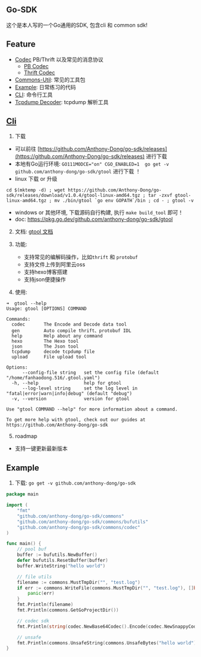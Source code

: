 ## Go-SDK

这个是本人写的一个Go通用的SDK, 包含cli 和 common sdk!

## Feature
- [Codec](./commons/codec) PB/Thrift 以及常见的消息协议
  - [PB Codec](./commons/codec/pb_codec)
  - [Thrift Codec](./commons/codec/thrift_codec)
- [Commons-Util](./commons): 常见的工具包
- [Example](./example): 日常练习的代码
- [CLI](./gtool): 命令行工具
- [Tcpdump Decoder](./gtool/tcpdump): tcpdump 解析工具

## [Cli](./gtool)

1. 下载

- 可以前往 [https://github.com/Anthony-Dong/go-sdk/releases](https://github.com/Anthony-Dong/go-sdk/releases) 进行下载
- 本地有Go运行环境:  `GO111MODCE="on" CGO_ENABLED=1  go get -v github.com/anthony-dong/go-sdk/gtool` 进行下载 ！
- linux 下载 or 升级

```shell
cd $(mktemp -d) ; wget https://github.com/Anthony-Dong/go-sdk/releases/download/v1.0.4/gtool-linux-amd64.tgz ; tar -zxvf gtool-linux-amd64.tgz ; mv ./bin/gtool `go env GOPATH`/bin ; cd - ; gtool -v
```

- windows or 其他环境, 下载源码自行构建, 执行 `make build_tool` 即可！
- doc: https://pkg.go.dev/github.com/anthony-dong/go-sdk/gtool

2. 文档: [gtool 文档](./gtool)
3. 功能:
   - 支持常见的编解码操作，比如`thrift` 和 `protobuf`
   - 支持文件上传到阿里云oss
   - 支持hexo博客搭建
   - 支持json便捷操作


4. 使用: 

```shell
➜  gtool --help
Usage: gtool [OPTIONS] COMMAND

Commands:
  codec       The Encode and Decode data tool
  gen         Auto compile thrift、protobuf IDL
  help        Help about any command
  hexo        The Hexo tool
  json        The Json tool
  tcpdump     decode tcpdump file
  upload      File upload tool

Options:
      --config-file string   set the config file (default "/home/fanhaodong.516/.gtool.yaml")
  -h, --help                 help for gtool
      --log-level string     set the log level in "fatal|error|warn|info|debug" (default "debug")
  -v, --version              version for gtool

Use "gtool COMMAND --help" for more information about a command.

To get more help with gtool, check out our guides at https://github.com/Anthony-Dong/go-sdk
```

5. roadmap

- 支持一键更新最新版本

## Example

1. 下载: `go get -v github.com/anthony-dong/go-sdk `

```go
package main

import (
	"fmt"
	"github.com/anthony-dong/go-sdk/commons"
	"github.com/anthony-dong/go-sdk/commons/bufutils"
	"github.com/anthony-dong/go-sdk/commons/codec"
)

func main() {
	// pool buf
	buffer := bufutils.NewBuffer()
	defer bufutils.ResetBuffer(buffer)
	buffer.WriteString("hello world")

	// file utils
	filename := commons.MustTmpDir("", "test.log")
	if err := commons.WriteFile(commons.MustTmpDir("", "test.log"), []byte("hello world")); err != nil {
		panic(err)
	}
	fmt.Println(filename)
	fmt.Println(commons.GetGoProjectDir())

	// codec sdk
	fmt.Println(string(codec.NewBase64Codec().Encode(codec.NewSnappyCodec().Encode([]byte("hello world")))))

	// unsafe
	fmt.Println(commons.UnsafeString(commons.UnsafeBytes("hello world")))
}
```



